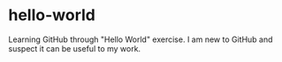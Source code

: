 # hello-world
Learning GitHub through "Hello World" exercise.
I am new to GitHub and suspect it can be useful to my work.
